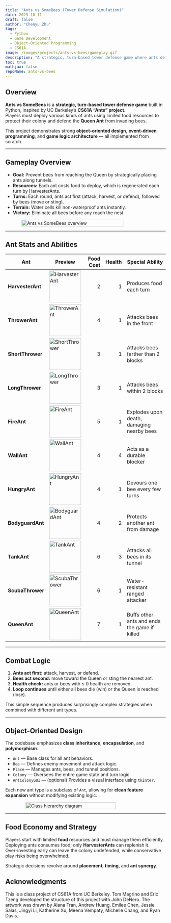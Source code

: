 ```yaml
---
title: "Ants vs SomeBees (Tower Defense Simulation)"
date: 2025-10-11
draft: false
author: "Chenyu Zhu"
tags:
  - Python
  - Game Development
  - Object-Oriented Programming
  - CS61A
image: /images/projects/ants-vs-bees/gameplay.gif
description: "A strategic, turn-based tower defense game where ants defend their colony from invading bees using limited resources and diverse abilities."
toc: true
mathjax: false
repoName: ants-vs-bees
---
```


## Overview

**Ants vs SomeBees** is a **strategic, turn-based tower defense game** built in Python, inspired by UC Berkeley’s **CS61A “Ants” project**.  
Players must deploy various kinds of ants using limited food resources to protect their colony and defend the **Queen Ant** from invading bees.

This project demonstrates strong **object-oriented design**, **event-driven programming**, and **game logic architecture** — all implemented from scratch.

---

## Gameplay Overview

- **Goal:** Prevent bees from reaching the Queen by strategically placing ants along tunnels.  
- **Resources:** Each ant costs food to deploy, which is regenerated each turn by HarvesterAnts.  
- **Turns:** Each round, ants act first (attack, harvest, or defend), followed by bees (move or sting).  
- **Terrain:** Water cells kill non-waterproof ants instantly.  
- **Victory:** Eliminate all bees before any reach the nest.

<div style="display: flex; justify-content: center;">
  <img src="/images/projects/ants-vs-bees/overview.png" alt="Ants vs SomeBees overview" style="width: 80%; height: auto;"/>
</div>

---

## Ant Stats and Abilities

| Ant | Preview | Food Cost | Health | Special Ability |
|---|---|---:|---:|---|
| **HarvesterAnt** | <img src="/images/projects/ants-vs-bees/Harvester.gif" width="100" alt="HarvesterAnt"> | 2 | 1 | Produces food each turn |
| **ThrowerAnt** | <img src="/images/projects/ants-vs-bees/Thrower.gif" width="100" alt="ThrowerAnt"> | 4 | 1 | Attacks bees in the front |
| **ShortThrower** | <img src="/images/projects/ants-vs-bees/Short.gif" width="100" alt="ShortThrower"> | 3 | 1 | Attacks bees farther than 2 blocks |
| **LongThrower** | <img src="/images/projects/ants-vs-bees/Long.gif" width="100" alt="LongThrower"> | 3 | 1 | Attacks bees within 2 blocks |
| **FireAnt** | <img src="/images/projects/ants-vs-bees/Fire.gif" width="100" alt="FireAnt"> | 5 | 1 | Explodes upon death, damaging nearby bees |
| **WallAnt** | <img src="/images/projects/ants-vs-bees/Wall.gif" width="100" alt="WallAnt"> | 4 | 4 | Acts as a durable blocker |
| **HungryAnt** | <img src="/images/projects/ants-vs-bees/Hungry.gif" width="100" alt="HungryAnt"> | 4 | 1 | Devours one bee every few turns |
| **BodyguardAnt** | <img src="/images/projects/ants-vs-bees/Bodyguard.gif" width="100" alt="BodyguardAnt"> | 4 | 2 | Protects another ant from damage |
| **TankAnt** | <img src="/images/projects/ants-vs-bees/Tank.gif" width="100" alt="TankAnt"> | 6 | 3 | Attacks all bees in its tunnel |
| **ScubaThrower** | <img src="/images/projects/ants-vs-bees/Scuba.gif" width="100" alt="ScubaThrower"> | 6 | 1 | Water-resistant ranged attacker |
| **QueenAnt** | <img src="/images/projects/ants-vs-bees/Queen.gif" width="100" alt="QueenAnt"> | 7 | 1 | Buffs other ants and ends the game if killed |

---

## Combat Logic

1. **Ants act first:** attack, harvest, or defend.
2. **Bees act second:** move toward the Queen or sting the nearest ant.
3. **Health check:** ants or bees with ≤ 0 health are removed.
4. **Loop continues** until either all bees die (win) or the Queen is reached (lose).

This simple sequence produces surprisingly complex strategies when combined with different ant types.

---

## Object-Oriented Design

The codebase emphasizes **class inheritance**, **encapsulation**, and **polymorphism**.  

- `Ant` — Base class for all ant behaviors.  
- `Bee` — Defines enemy movement and attack logic.  
- `Place` — Manages ants, bees, and tunnel positions.  
- `Colony` — Oversees the entire game state and turn logic.  
- `AntColonyGUI` — (optional) Provides a visual interface using `tkinter`.

Each new ant type is a subclass of `Ant`, allowing for **clean feature expansion** without modifying existing logic.

<div style="display: flex; justify-content: center;">
  <img src="/images/projects/ants-vs-bees/class_diagram.png" alt="Class hierarchy diagram" style="width: 75%; height: auto;"/>
</div>

---

## Food Economy and Strategy

Players start with limited **food** resources and must manage them efficiently.  
Deploying ants consumes food; only **HarvesterAnts** can replenish it.  
Over-investing early can leave the colony undefended, while conservative play risks being overwhelmed.

Strategic decisions revolve around **placement**, **timing**, and **ant synergy**.


## Acknowledgments

This is a class project of CS61A from UC Berkeley. Tom Magrino and Eric Tzeng developed the structure of this project with John DeNero.
The artwork was drawn by Alana Tran, Andrew Huang, Emilee Chen, Jessie Salas, Jingyi Li, Katherine Xu, Meena Vempaty, Michelle Chang, and Ryan Davis.